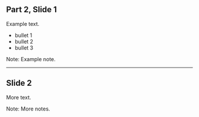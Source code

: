 <!-- .slide: data-background="peru" -->
## Part 2, Slide 1
Example text.

- bullet 1
- bullet 2
- bullet 3


Note:
Example note.


---

<!-- .slide: data-background="whitesmoke" -->
## Slide 2
More text.

Note:
More notes.
